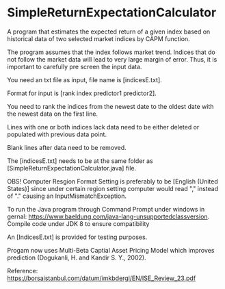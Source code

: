 # SimpleReturnExpectationCalculator
A program that estimates the expected return of a given index based on historical data of two selected market indices by CAPM function.

The program assumes that the index follows market trend. Indices that do not follow the market data will lead to very large margin of error. Thus, it is important to carefully pre screen the input data. 

You need an txt file as input, file name is [indicesE.txt].

Format for input is [rank index predictor1 predictor2].

You need to rank the indices from the newest date to the oldest date with the newest data on the first line.

Lines with one or both indices lack data need to be either deleted or populated with previous data point. 

Blank lines after data need to be removed.

The [indicesE.txt] needs to be at the same folder as [SimpleReturnExpectationCalculator.java] file.

OBS! Computer Resgion Format Setting is preferably to be [English (United States)] since under certain region setting computer would read "," instead of "." causing an InputMismatchException.

To run the Java program through Command Prompt under windows in gernal: https://www.baeldung.com/java-lang-unsupportedclassversion. Compile code under JDK 8 to ensure compatibility

An [IndicesE.txt] is provided for testing purposes.

Progam now uses Multi-Beta Captial Asset Pricing Model which improves prediction (Dogukanli, H. and Kandir S. Y., 2002). 

Reference: https://borsaistanbul.com/datum/imkbdergi/EN/ISE_Review_23.pdf
